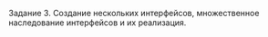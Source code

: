 Задание 3. Создание нескольких интерфейсов, множественное наследование интерфейсов и их реализация.
